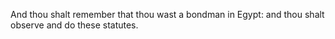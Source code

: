 And thou shalt remember that thou wast a bondman in Egypt: and thou shalt observe and do these statutes.
